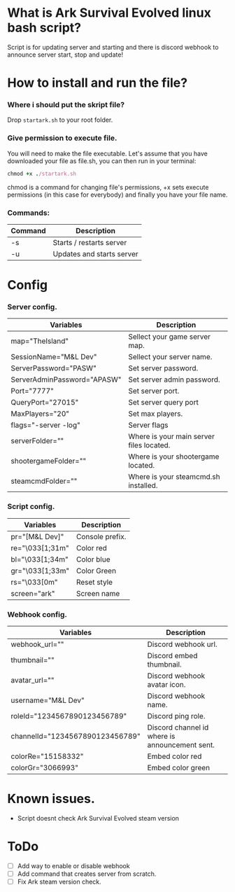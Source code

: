 # What is Ark Survival Evolved linux bash script?
Script is for updating server and starting and there is discord webhook to announce server start, stop and update!

# How to install and run the file?
### Where i should put the skript file?
Drop `startark.sh` to your root folder.

### Give permission to execute file.
You will need to make the file executable. Let's assume that you have downloaded your file as file.sh, you can then run in your terminal:
```ruby
chmod +x ./startark.sh
```
chmod is a command for changing file's permissions, +x sets execute permissions (in this case for everybody) and finally you have your file name.

### Commands:
| Command | Description |
| --- | --- |
| -s | Starts / restarts server |
| -u | Updates and starts server |

# Config
### Server config.
| Variables | Description |
| --- | --- |
| map="TheIsland" | Sellect your game server map. |
| SessionName="M&L Dev" | Sellect your server name. |
| ServerPassword="PASW" | Set server password. |
| ServerAdminPassword="APASW" | Set server admin password. |
| Port="7777" | Set server port. |
| QueryPort="27015" | Set server query port|
| MaxPlayers="20" | Set max players. |
| flags="-server -log" | Server flags |
| serverFolder="" | Where is your main server files located. |
| shootergameFolder="" | Where is your shootergame located. |
| steamcmdFolder="" | Where is your steamcmd.sh installed. |

### Script config.
| Variables | Description |
| --- | --- |
| pr="[M&L Dev]" | Console prefix. |
| re="\033[1;31m" | Color red |
| bl="\033[1;34m" | Color blue |
| gr="\033[1;33m" | Color Green |
| rs="\033[0m" | Reset style |
| screen="ark" | Screen name |


### Webhook config.
| Variables | Description |
| --- | --- |
| webhook_url="" | Discord webhook url. |
| thumbnail="" | Discord embed thumbnail. |
| avatar_url="" | Discord webhook avatar icon. |
| username="M&L Dev" | Discord webhook name. |
| roleId="1234567890123456789" | Discord ping role. |
| channelId="1234567890123456789" | Discord channel id where is announcement sent. |
| colorRe="15158332" | Embed color red |
| colorGr="3066993" | Embed color green |

# Known issues.
* Script doesnt check Ark Survival Evolved steam version

# ToDo
- [ ] Add way to enable or disable webhook
- [ ] Add command that creates server from scratch.
- [ ] Fix Ark steam version check.
